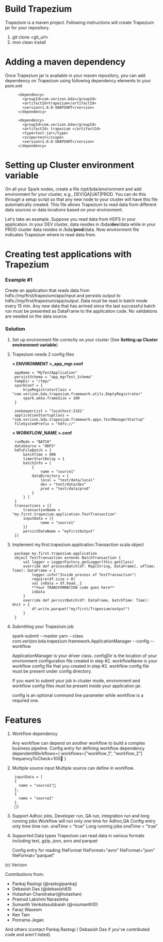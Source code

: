 # Build Trapezium
Trapezium is a maven project. Following instructions will create Trapezium jar for your repository.
1. git clone <git_url>
2. mvn clean install

# Adding a maven dependency
Once Trapezium jar is available in your maven repository, you can add dependency on Trapezium using following dependency elements to your pom.xml

          <dependency>
            <groupId>com.verizon.bda</groupId>
            <artifactId>trapezium</artifactId>
            <version>1.0.0-SNAPSHOT</version>
          </dependency>

          <dependency>
            <groupId>com.verizon.bda</groupId>
            <artifactId> trapezium </artifactId>
            <type>test-jar</type>
            <scope>test</scope>
            <version>1.0.0-SNAPSHOT</version>
          </dependency>

# Setting up Cluster environment variable
On all your Spark nodes, create a file /opt/bda/environment and add environment for your cluster, e.g., DEV|QA|UAT|PROD. You can do this through a setup script so that any new node to your cluster will have this file automatically created. This file allows Trapezium to read data from different data sources or data locations based on your environment. 

Let's take an example. Suppose you read data from HDFS in your application. In your DEV cluster, data resides in /bda/**dev**/data while in your PROD cluster data resides in /bda/**prod**/data. Now environment file indicates Trapezium where to read data from.

# Creating test applications with Trapezium
### Example #1
Create an application that reads data from hdfs://my/first/trapezium/app/input and persists output to hdfs://my/first/trapezium/app/output. Data must be read in batch mode every 15 min. Any new data that has arrived since the last successful batch run must be presented as DataFrame to the application code. No validations are needed on the data source.

### Solution
1. Set up environment file correctly on your cluster (See **Setting up Cluster environment variable**)
2. Trapezium needs 2 config files

	**< ENVIRONMENT >_app_mgr.conf**

		appName = "MyTestApplication"
		persistSchema = "app_mgrTest_Schema"
		tempDir = "/tmp/"
		sparkConf = {
			kryoRegistratorClass = "com.verizon.bda.trapezium.framework.utils.EmptyRegistrator"
			spark.akka.frameSize = 100
		}

		zookeeperList = "localhost:2181"
		applicationStartupClass = "com.verizon.bda.trapezium.framework.apps.TestManagerStartup"
		fileSystemPrefix = "hdfs://"

	**< WORKFLOW_NAME >.conf**

		runMode = "BATCH"
		dataSource = "HDFS"
		hdfsFileBatch = {
			batchTime = 900
			timerStartDelay = 1
			batchInfo = [
    			{
		      		name = "source1"
				dataDirectory = {
					local = "test/data/local"
					dev = "test/data/dev"
					prod = "test/data/prod"
				}
			} ]
		}
		transactions = [{
			transactionName = "my.first.trapezium.application.TestTransaction"
			inputData = [{
    				name = "source1"
			}]
			persistDataName = "myFirstOutput"
		}]

3. Implement my.first.trapezium.application.Transaction scala object

		package my.first.trapezium.application
		object TestTransaction extends BatchTransaction {
			val logger = LoggerFactory.getLogger(this.getClass)
			override def processBatch(df: Map[String, DataFrame], wfTime: Time): DataFrame = {
				logger.info("Inside process of TestTransaction")
				require(df.size > 0)
				val inData = df.head._2
				**Your TRANSFORMATION code goes here**
				inData
			}
			override def persistBatch(df: DataFrame, batchTime: Time): Unit = {
				df.write.parquet("my/first/Trapezium/output")
			}
		}

4. Submitting your Trapezium job

	spark-submit --master yarn --class com.verizon.bda.trapezium.framework.ApplicationManager --config <configDir> --workflow <workflowName>

	ApplicationManager is your driver class. configDir is the location of your environment configuration file created in step #2. workflowName is your workflow config file that you created in step #2. workflow config file must be present under config directory.

	If you want to submit your job in cluster mode, environment and workflow config files must be present inside your application jar.

	config is an optional command line parameter while workflow is a required one.
	
	
# Features
1. Workflow dependency 


    Any workflow can depend on another workflow to build a complex business pipeline.
       Config entry for defining workflow dependency
        dependentWorkflows={
            workflows=["workflow_1", "workflow_2"]
            frequencyToCheck=100
        }


2. Multiple source input
   Multiple source can define in workflow.
   
        inputData = [
        { 
          name = "source1"
        },
        { 
          name = "source2"
        }
        ]
3. Support Adhoc jobs, Developer run, QA run, integration run and long running jobs
       Workflow will run only one time for Adhoc,QA
       Config entry only time time run.
             oneTime = "true"
        Long running jobs
           oneTime = "true" 
       

4. Supported Data types
   Trapezium can read data in various formats including text, gzip, json, avro and parquet
   
    Config entry for reading fileFormat
    fileFormat="avro"
    fileFormat="json"
    fileFormat="parquet”	

(c) Verizon

Contributions from:

* Pankaj Rastogi (@rastogipankaj)
* Debasish Das (@debasish83)
* Hutashan Chandrakar(@hutashan)
* Pramod Lakshmi Narasimha
* Sumanth Venkatasubbaiah (@vsumanth10)
* Faraz Waseem
* Ken Tam
* Ponrama Jegan

And others (contact Pankaj Rastogi / Debasish Das if you've contributed code and aren't listed).

